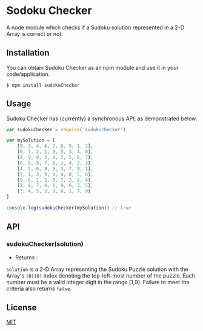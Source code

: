 # Sodoku Checker

A node module which checks if a Sudoku solution represented in a 2-D Array is correct or not.

## Installation

You can obtain Sudoku Checker as an npm module and use it in your code/application.
```
$ npm install sudokuChecker
```

## Usage

Sudoku Checker has (currently) a synchronous API, as demonstrated below.

```javascript
var sudokuChecker = require('sudokuchecker')

var mySolution = [
	[5, 3, 4, 6, 7, 8, 9, 1, 2],
	[6, 7, 2, 1, 9, 5, 3, 4, 8],
	[1, 9, 8, 3, 4, 2, 5, 6, 7],
	[8, 5, 9, 7, 6, 1, 4, 2, 3],
	[4, 2, 6, 8, 5, 3, 7, 9, 1],
	[7, 1, 3, 9, 2, 4, 8, 5, 6],
	[9, 6, 1, 5, 3, 7, 2, 8, 4],
	[2, 8, 7, 4, 1, 9, 6, 3, 5],
	[3, 4, 5, 2, 8, 6, 1, 7, 9]
]

console.log(sudokuChecker(mySolution)) // true
```

## API

### sudokuChecker(solution)

* Returns : [<Boolean>](https://developer.mozilla.org/en-US/docs/Web/JavaScript/Data_structures#Boolean_type)

`solution` is a 2-D Array representing the Sudoku Puzzle solution with the Array's `[0][0]` index denoting the top-left-most number of the puzzle. Each number must be a valid integer digit in the range [1,9]. Failure to meet the criteria also returns `false`.

## License

[MIT](./LICENSE.txt)